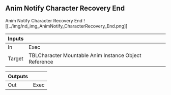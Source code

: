 ## Anim Notify Character Recovery End
Anim Notify Character Recovery End
![[../img/nd_img_AnimNotify_CharacterRecovery_End.png]]

|Inputs||
|--|--|
| In | Exec |
| Target | TBLCharacter Mountable Anim Instance Object Reference |

|Outputs||
|--|--|
| Out | Exec |
